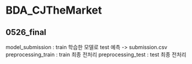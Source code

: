 # BDA_CJTheMarket

## 0526_final
model_submission : train 학습한 모델로 test 예측 -> submission.csv
preprocessing_train : train 최종 전처리
preprocessing_test : test 최종 전처리
